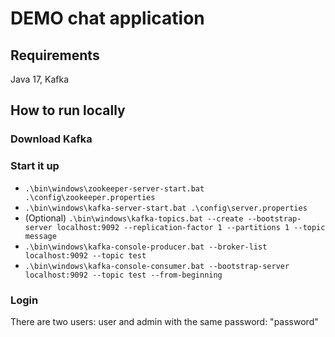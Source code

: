 # DEMO chat application

## Requirements
Java 17, Kafka

## How to run locally
### Download Kafka
### Start it up
* `.\bin\windows\zookeeper-server-start.bat .\config\zookeeper.properties`
* `.\bin\windows\kafka-server-start.bat .\config\server.properties`
* (Optional) `.\bin\windows\kafka-topics.bat --create --bootstrap-server localhost:9092 --replication-factor 1 --partitions 1 --topic message`
* `.\bin\windows\kafka-console-producer.bat --broker-list localhost:9092 --topic test`
* `.\bin\windows\kafka-console-consumer.bat --bootstrap-server localhost:9092 --topic test --from-beginning`

### Login
There are two users: user and admin with the same password: "password"
